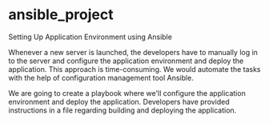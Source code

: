 # ansible_project
Setting Up Application Environment using Ansible 

Whenever a new server is launched, the developers have to manually log in to the server and configure the application environment and deploy the application. This approach is time-consuming. We would automate the tasks with the help of configuration management tool Ansible.

We are going to create a playbook where we'll configure the application environment and deploy the application. Developers have provided instructions in a file regarding building and deploying the application.
